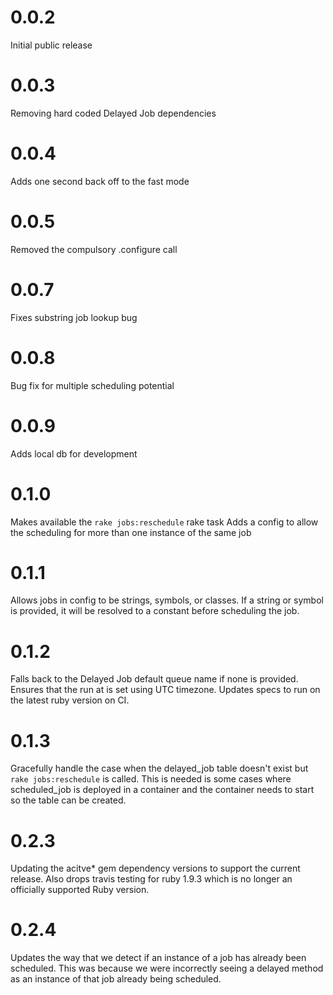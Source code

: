 # 0.0.2
Initial public release

# 0.0.3
Removing hard coded Delayed Job dependencies

# 0.0.4
Adds one second back off to the fast mode

# 0.0.5
Removed the compulsory .configure call

# 0.0.7
Fixes substring job lookup bug

# 0.0.8
Bug fix for multiple scheduling potential

# 0.0.9
Adds local db for development

# 0.1.0
Makes available the `rake jobs:reschedule` rake task
Adds a config to allow the scheduling for more than one instance of the same job

# 0.1.1
Allows jobs in config to be strings, symbols, or classes. If a string or symbol is provided, it will be resolved to a constant before scheduling the job.

# 0.1.2
Falls back to the Delayed Job default queue name if none is provided. Ensures that the run at is set using UTC timezone. Updates specs to run on the latest ruby version on CI.

# 0.1.3
Gracefully handle the case when the delayed_job table doesn't exist but `rake jobs:reschedule` is called.
This is needed is some cases where scheduled_job is deployed in a container and the container needs to start so the table can be created.

# 0.2.3
Updating the acitve* gem dependency versions to support the current release. Also drops travis testing for ruby 1.9.3 which is no longer an officially supported Ruby version.

# 0.2.4
Updates the way that we detect if an instance of a job has already been scheduled. This was because we were incorrectly seeing a delayed method as an instance of that job already being scheduled.
